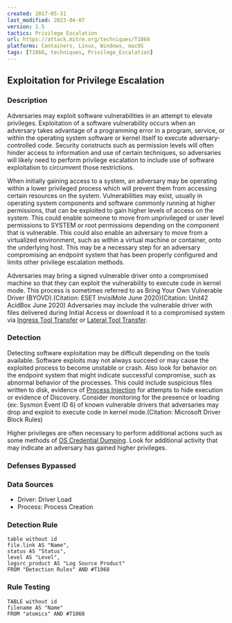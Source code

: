 ```yaml
---
created: 2017-05-31
last_modified: 2023-04-07
version: 1.5
tactics: Privilege Escalation
url: https://attack.mitre.org/techniques/T1068
platforms: Containers, Linux, Windows, macOS
tags: [T1068, techniques, Privilege_Escalation]
---
```


## Exploitation for Privilege Escalation

### Description

Adversaries may exploit software vulnerabilities in an attempt to elevate privileges. Exploitation of a software vulnerability occurs when an adversary takes advantage of a programming error in a program, service, or within the operating system software or kernel itself to execute adversary-controlled code. Security constructs such as permission levels will often hinder access to information and use of certain techniques, so adversaries will likely need to perform privilege escalation to include use of software exploitation to circumvent those restrictions.

When initially gaining access to a system, an adversary may be operating within a lower privileged process which will prevent them from accessing certain resources on the system. Vulnerabilities may exist, usually in operating system components and software commonly running at higher permissions, that can be exploited to gain higher levels of access on the system. This could enable someone to move from unprivileged or user level permissions to SYSTEM or root permissions depending on the component that is vulnerable. This could also enable an adversary to move from a virtualized environment, such as within a virtual machine or container, onto the underlying host. This may be a necessary step for an adversary compromising an endpoint system that has been properly configured and limits other privilege escalation methods.

Adversaries may bring a signed vulnerable driver onto a compromised machine so that they can exploit the vulnerability to execute code in kernel mode. This process is sometimes referred to as Bring Your Own Vulnerable Driver (BYOVD).(Citation: ESET InvisiMole June 2020)(Citation: Unit42 AcidBox June 2020) Adversaries may include the vulnerable driver with files delivered during Initial Access or download it to a compromised system via [Ingress Tool Transfer](https://attack.mitre.org/techniques/T1105) or [Lateral Tool Transfer](https://attack.mitre.org/techniques/T1570).

### Detection

Detecting software exploitation may be difficult depending on the tools available. Software exploits may not always succeed or may cause the exploited process to become unstable or crash. Also look for behavior on the endpoint system that might indicate successful compromise, such as abnormal behavior of the processes. This could include suspicious files written to disk, evidence of [Process Injection](https://attack.mitre.org/techniques/T1055) for attempts to hide execution or evidence of Discovery. Consider monitoring for the presence or loading (ex: Sysmon Event ID 6) of known vulnerable drivers that adversaries may drop and exploit to execute code in kernel mode.(Citation: Microsoft Driver Block Rules)

Higher privileges are often necessary to perform additional actions such as some methods of [OS Credential Dumping](https://attack.mitre.org/techniques/T1003). Look for additional activity that may indicate an adversary has gained higher privileges.

### Defenses Bypassed



### Data Sources

  - Driver: Driver Load
  -  Process: Process Creation
### Detection Rule

```dataview
table without id
file.link AS "Name",
status AS "Status",
level AS "Level",
logsrc_product AS "Log Source Product"
FROM "Detection Rules" AND #T1068
```

### Rule Testing

```dataview
TABLE without id
filename AS "Name"
FROM "atomics" AND #T1068
```
